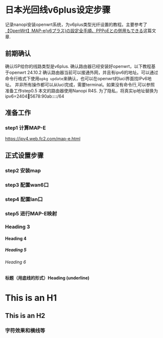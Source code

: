 # 日本光回线v6plus设定步骤
记录nanopi安装openwrt系统，为v6plus类型光纤设置的教程。主要参考了[【OpenWrt】MAP-e(v6プラス)の設定全手順、PPPoEとの併用もできる](https://wifi-manual.net/enhikari-map-with-openwrt/)这篇文章.

## 前期确认
确认ISP给你的线路类型是v6plus.
确认路由器已经安装好openwrt，以下教程基于openwrt 24.10.2
确认路由器当前可以接通外网，并且有ipv6的地址。可以通过命令行格式下使用`opkg update`来确认，也可以在openwrt的luci界面找IPv6地址。
并非所有操作都可以从luci完成，需要terminal。如果没有命令行,可以参照准备工作step0.5
本文的路由器使用Nanopi R4S.
为了隐私，将真实ip地址替换为ipv6=2404:1234:5678:90ab:****:****:****:****/64
## 准备工作

### step1 计算MAP-E
https://ipv4.web.fc2.com/map-e.html
## 正式设置步骤

### step2 安装map
### step3 配置wan6口
### step4 配置lan口
### step5 进行MAP-E映射

















### Heading 3
#### Heading 4
##### Heading 5
###### Heading 6


#### 标题（用底线的形式）Heading (underline)

This is an H1
=============

This is an H2
-------------

### 字符效果和横线等
